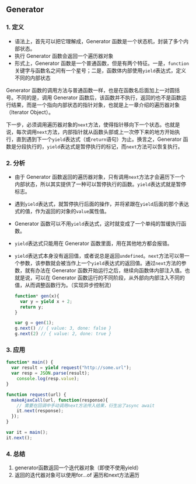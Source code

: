 ## Generator

### 1. 定义

* 语法上，首先可以把它理解成，Generator 函数是一个状态机，封装了多个内部状态。
* 执行 Generator 函数会返回一个遍历器对象
* 形式上，Generator 函数是一个普通函数，但是有两个特征。一是，`function`关键字与函数名之间有一个星号；二是，函数体内部使用`yield`表达式，定义不同的内部状态

Generator 函数的调用方法与普通函数一样，也是在函数名后面加上一对圆括号。不同的是，调用 Generator 函数后，该函数并不执行，返回的也不是函数运行结果，而是一个指向内部状态的指针对象，也就是上一章介绍的遍历器对象（Iterator Object）。

下一步，必须调用遍历器对象的`next`方法，使得指针移向下一个状态。也就是说，每次调用`next`方法，内部指针就从函数头部或上一次停下来的地方开始执行，直到遇到下一个`yield`表达式（或`return`语句）为止。换言之，Generator 函数是分段执行的，`yield`表达式是暂停执行的标记，而`next`方法可以恢复执行。

### 2. 分析

*  由于 Generator 函数返回的遍历器对象，只有调用`next`方法才会遍历下一个内部状态，所以其实提供了一种可以暂停执行的函数。`yield`表达式就是暂停标志。

* 遇到`yield`表达式，就暂停执行后面的操作，并将紧跟在`yield`后面的那个表达式的值，作为返回的对象的`value`属性值。

* Generator 函数可以不用`yield`表达式，这时就变成了一个单纯的暂缓执行函数。

* `yield`表达式只能用在 Generator 函数里面，用在其他地方都会报错。

* `yield`表达式本身没有返回值，或者说总是返回`undefined`。`next`方法可以带一个参数，该参数就会被当作上一个`yield`表达式的返回值。通过`next`方法的参数，就有办法在 Generator 函数开始运行之后，继续向函数体内部注入值。也就是说，可以在 Generator 函数运行的不同阶段，从外部向内部注入不同的值，从而调整函数行为。（实现异步控制流）

  ```javascript
  function* gen(x){
    var y = yield x + 2;
    return y;
  }
  
  var g = gen(1);
  g.next() // { value: 3, done: false }
  g.next(2) // { value: 2, done: true }
  ```

  

### 3. 应用

```javascript
function* main() {
  var result = yield request("http://some.url");
  var resp = JSON.parse(result);
    console.log(resp.value);
}

function request(url) {
  makeAjaxCall(url, function(response){
    // 需要在回调中手动调用next方法传入结果，衍生出了async await
    it.next(response);
  });
}

var it = main();
it.next();
```

### 4. 总结

1. generator函数返回一个迭代器对象（即使不使用yield）
2. 返回的迭代器对象可以使用for...of 遍历和next方法遍历